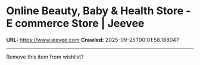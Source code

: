 # Online Beauty, Baby & Health Store - E commerce Store | Jeevee

**URL:** https://www.jeevee.com
**Crawled:** 2025-09-25T00:01:58.188047

---

Remove this item from wishlist?